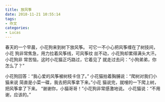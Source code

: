```yaml
---
title: 放风筝
date: 2018-11-21 10:55:14
tags:
- 作文
categories:
- Lucas
---
```

春天的一个早晨，小花狗来到树下放风筝。
可它一不小心把风筝缠在了树技间，小花
狗非常焦急，用力拉着风筝线，可风筝纹
丝不动，小花狗却累得满头大汗。小花狗非
常苦恼，这时小花猫正巧路过，它着见了
就走过去问：“小狗弟弟，你怎么了？”

小花狗回答：“我心爱的风筝被树枝卡住了。”
小花猫拍着胸脯说：“爬树对我们小猫来说
简直是小菜一碟，我去把风筝拿下来。”小花
猫说完，就嗖的一下爬上树，把风筝拿了下来。
“谢谢你，小猫哥哥！”小花狗非常感激地说。
小花猫说：“不用谢，应该的。”